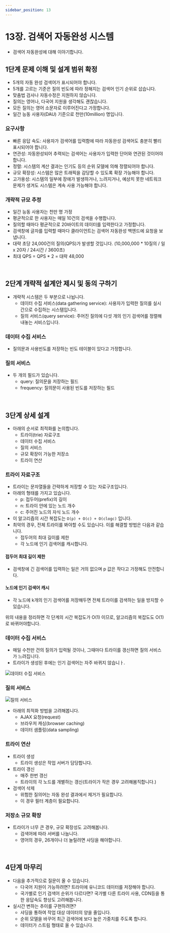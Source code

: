 ```yaml
---
sidebar_position: 13
---
```


# 13장. 검색어 자동완성 시스템

- 검색어 자동완성에 대해 이야기합니다.

## 1단계 문제 이해 및 설계 범위 확정

- 5개의 자동 완성 검색어가 표시되어야 합니다.
- 5개를 고르는 기준은 질의 빈도에 따라 정해지는 검색어 인기 순위로 삽습니다.
- 맞춤법 검사나 자동수정은 지원하지 않습니다.
- 질의는 영어나, 다국어 지원을 생각해도 괜찮습니다.
- 모든 질의는 영어 소문자로 이루어진다고 가정합니다.
- 일간 능동 사용자(DAU) 기준으로 천만(10million) 명입니다.

### 요구사항

- 빠른 응답 속도: 사용자가 검색어를 입력함에 따라 자동완성 검색어도 충분히 빨리 표시되어야 합니다.
- 연관성: 자동완성되어 추력되는 검색어는 사용자가 입력한 단어와 연관된 것이어야 합니다.
- 정렬: 시스템의 계산 결과는 인기도 등의 순위 모델에 의해 정렬되어야 합니다.
- 규모 확장성: 시스템은 많은 트래픽을 감당할 수 있도록 확장 가능해야 합니다.
- 고가용성: 시스템의 일부에 장애가 발생하거나, 느려지거나, 예상치 못한 네트워크 문제가 생겨도 시스템은 계속 사용 가능해야 합니다.

### 개략적 규모 추정

- 일간 능동 사용자는 천만 명 가정
- 평균적으로 한 사용자는 매일 10건의 검색을 수행합니다.
- 질의할 때마다 평균적으로 20바이트의 데이터를 입력한다고 가정합니다.
- 검색창에 글자를 입력할 때마다 클라이언트는 검색어 자동완성 백엔드에 요청을 보냅니다.
- 대략 초당 24,000건의 질의(QPS)가 발생할 것입니다. (10,000,000 * 10질의 / 일 x 20자 / 24시간 / 3600초)
- 최대 QPS = QPS * 2 = 대략 48,000

<br/>

## 2단계 개략적 설계안 제시 및 동의 구하기

- 개략적 시스템은 두 부분으로 나뉩니다.
  - 데이터 수집 서비스(data gathering service): 사용자가 입력한 질의를 실시간으로 수집하는 시스템입니다.
  - 질의 서비스(query service): 주어진 질의에 다섯 개의 인기 검색어를 정렬해 내놓는 서비스입니다.

### 데이터 수집 서비스

- 질의문과 사용빈도를 저장하는 빈도 테이블이 있다고 가정합니다.

### 질의 서비스

- 두 개의 필드가 있습니다.
  - query: 질의문을 저장하는 필드
  - frequency: 질의문이 사용된 빈도를 저장하는 필드

<br/>

## 3단계 상세 설계

- 아래의 순서로 최적화를 논의합니다.
  - 트라이(trie) 자료구조
  - 데이터 수집 서비스
  - 질의 서비스
  - 규모 확장이 가능한 저장소
  - 트라이 연산

### 트라이 자료구조

- 트라이는 문자열들을 간략하게 저장할 수 있는 자료구조입니다.
- 아래의 형태를 가지고 있습니다.
  - p: 접두어(prefix)의 길이
  - n: 트라이 안에 있는 노드 개수
  - c: 주어진 노드의 자식 노드 개수
- 이 알고리즘의 시간 복잡도는 `O(p) + O(c) + O(clogc)` 입니다.
- 최악의 경우, 전체 트라이를 봐야할 수도 있습니다. 이를 해결할 방법은 다음과 같습니다.
  - 접두어의 최대 길이를 제한
  - 각 노드에 인기 검색어를 캐시합니다.

#### 접두어 최대 길이 제한

- 검색창에 긴 검색어를 입력하는 일은 거의 없으며 p 값은 작다고 가정해도 안전합니다.

#### 노드에 인기 검색어 캐시

- 각 노드에 k개의 인기 검색어를 저장해두면 전체 트라이를 검색하는 일을 방지할 수 있습니다.

위의 내용을 정리하면 각 단계의 시간 복잡도가 O(1) 이므로, 알고리즘의 복잡도도 O(1)로 바뀌어야합니다.

### 데이터 수집 서비스

- 매일 수천만 건의 질의가 입력될 것이나, 그때마다 트라이를 갱신하면 질의 서비스가 느려집니다.
- 트라이가 생성된 후에는 인기 검색어는 자주 바뀌지 않습니ㅏ.

![데이터 수집 서비스](https://user-images.githubusercontent.com/42582516/190929574-6364d78c-64dc-41a1-bc95-e72f859e9d6a.png)

### 질의 서비스

![질의 서비스](https://user-images.githubusercontent.com/42582516/190929714-62582dec-5dda-4329-8b85-3bd8ea2cf39c.png)

- 아래의 최적화 방법을 고려해봅니다.
  - AJAX 요청(request)
  - 브라우저 캐싱(browser caching)
  - 데이터 샘플링(data sampling)

### 트라이 연산

- 트라이 생성
  - 트라이 생성은 작업 서버가 담당합니다.
- 트라이 갱신
  - 매주 한번 갱신
  - 트라이의 각 노드를 개별하는 갱신(트라이가 작은 경우 고려해봄직합니다.)
- 검색어 삭제
  - 위험한 질의어는 자동 완성 결과에서 제거가 필요합니다.
  - 이 경우 필터 계층이 필요합니다.

### 저장소 규모 확장

- 트라이가 너무 큰 경우, 규모 확장성도 고려해봅니다.
  - 검색어에 따라 서버를 나눕니다.
  - 영어의 경우, 26개이나 더 늘릴려면 샤딩을 해야합니다.

<br/>

## 4단계 마무리

- 다음을 추가적으로 질문이 올 수 있습니다.
  - 다국어 지원이 가능하려면? 트라이에 유니코드 데이터를 저장해야 합니다.
  - 국가별로 인기 검색어 순위가 다르다면? 국가별 다른 트라이 사용, CDN등을 통한 응답속도 향상도 고려해봅니다.
- 실시간 변하는 추이를 구현하려면?
  - 샤딩을 통하여 작업 대상 데이터의 양을 줄입니다.
  - 순위 모델을 바꾸어 최근 검색어에 보다 높은 가중치를 주도록 합니다.
  - 데이터가 스트림 형태로 올 수 있습니다.
